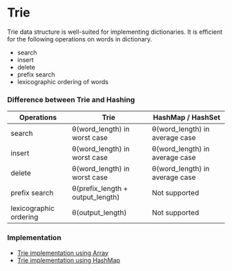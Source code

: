 # Trie
Trie data structure is well-suited for implementing dictionaries. It is efficient for the following operations on words in dictionary. 
 - search
 - insert
 - delete
 - prefix search
 - lexicographic ordering of words
 
### Difference between Trie and Hashing
| Operations             | Trie                             | HashMap / HashSet              |
|------------------------|----------------------------------|--------------------------------|
| search                 | θ(word_length) in worst case     | θ(word_length) in average case |
| insert                 | θ(word_length) in worst case     | θ(word_length) in average case |
| delete                 | θ(word_length) in worst case     | θ(word_length) in average case |
| prefix search          | θ(prefix_length + output_length) | Not supported                  |
| lexicographic ordering | θ(output_length)                 | Not supported                  |

### Implementation
 - [Trie implementation using Array](https://github.com/Jigyansu-Nanda/Data-Structures-and-Algorithms/tree/master/14.%20Trie/Implementation/01.%20Trie%20implementation%20using%20Array)
 - [Trie implementation using HashMap](https://github.com/Jigyansu-Nanda/Data-Structures-and-Algorithms/tree/master/14.%20Trie/Implementation/02.%20Trie%20implementation%20using%20HashMap)
